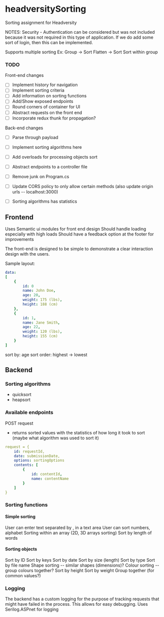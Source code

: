 # headversitySorting
Sorting assignment for Headversity

NOTES: 
Security - Authentication can be considered but was not included because it was not required in this type of application. If we do add some sort of login, then this can be implemented.

Supports multiple sorting 
Ex: 
Group -> Sort
Flatten -> Sort
Sort within group

### TODO
Front-end changes
- [ ] Implement history for navigation
- [ ] Implement sorting criteria
- [ ] Add information on sorting functions
- [ ] Add/Show exposed endpoints
- [ ] Round corners of container for UI
- [ ] Abstract requests on the front end
- [ ] Incorporate redux thunk for propagation?

Back-end changes
- [ ] Parse through payload
- [ ] Implement sorting algorithms here
- [ ] Add overloads for processing objects sort
- [ ] Abstract endpoints to a controller file
- [ ] Remove junk on Program.cs
- [ ] Update CORS policy to only allow certain methods (also update origin urls -- localhost:3000)
- [ ] Sorting algorithms has statistics


## Frontend 
Uses Semantic ui modules for front end design
Should handle loading especially with high loads
Should have a feedback option at the footer for improvements

The front-end is designed to be simple to demonstrate a clear interaction design with the users. 

Sample layout:
```yaml
data:
[
    {
        id: 0
        name: John Doe,
        age: 20,
        weight: 175 (lbs),
        height: 188 (cm)
    },
    {
        id: 1,
        name: Jane Smith,
        age: 22,
        weight: 120 (lbs),
        height: 155 (cm)
    }
]
```
sort by: age
sort order: highest -> lowest

## Backend
### Sorting algorithms
- quicksort
- heapsort

### Available endpoints
POST request
- returns sorted values with the statistics of how long it took to sort (maybe what algorithm was used to sort it)
```yaml
request = {
    id: requestId,
    date: submissionDate,
    options: sortingOptions
    contents: [
        {
            id: contentId,
            name: contentName
        }
    ]
}
```


### Sorting functions

#### Simple sorting
User can enter text separated by , in a text area
User can sort numbers, alphabet
Sorting within an array (2D, 3D arrays sorting)
Sort by length of words

#### Sorting objects 
Sort by ID
Sort by keys
Sort by date
Sort by size (length)
Sort by type
Sort by file name
Shape sorting -- similar shapes (dimensions)?
Colour sorting -- group colours together?
Sort by height
Sort by weight
Group together (for common values?)

### Logging
The backend has a custom logging for the purpose of tracking requests that might have failed in the process. This allows for easy debugging.
Uses Serilog.ASPnet for logging